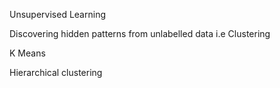 Unsupervised Learning

Discovering hidden patterns from unlabelled data i.e Clustering

K Means

Hierarchical clustering